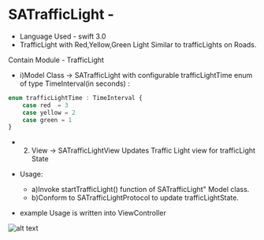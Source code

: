 # SATrafficLight -
* Language Used - swift 3.0
* TrafficLight with Red,Yellow,Green Light Similar to trafficLights on Roads.

Contain Module - TrafficLight
* i)Model Class -> SATrafficLight 
with configurable trafficLightTime enum of type TimeInterval(in seconds) :

```javascript
enum trafficLightTime : TimeInterval {
    case red  = 3
    case yellow = 2
    case green = 1
}
````

* 2) View -> SATrafficLightView 
 Updates Traffic Light view for trafficLight State


* Usage: 
  * a)Invoke startTrafficLight() function of SATrafficLight" Model class. 
  * b)Conform to SATrafficLightProtocol to update trafficLightState.

* example Usage  is written into ViewController


![alt text](https://s1.postimg.org/a78s3df9r/Traffic_Light.png)



